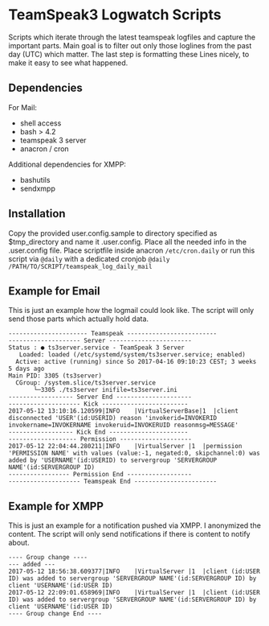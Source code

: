 # TeamSpeak3 Logwatch Scripts
Scripts which iterate through the latest teamspeak logfiles and capture the important parts. Main goal is to filter out only those loglines from the past day (UTC) which matter. The last step is formatting these Lines nicely, to make it easy to see what happened.

## Dependencies
For Mail:
* shell access
* bash > 4.2
* teamspeak 3 server
* anacron / cron

Additional dependencies for XMPP:
* bashutils
* sendxmpp

## Installation
Copy the provided user.config.sample to directory specified as $tmp_directory and name it .user.config. Place all the needed info in the .user.config file.
Place scriptfile inside anacron `/etc/cron.daily` or run this script via `@daily` with a dedicated cronjob
`@daily /PATH/TO/SCRIPT/teamspeak_log_daily_mail`

## Example for Email
This is just an example how the logmail could look like. The script will only send those parts which actually hold data.
```
---------------------- Teamspeak -------------------------
-------------------- Server -----------------------
Status : ● ts3server.service - TeamSpeak 3 Server
   Loaded: loaded (/etc/systemd/system/ts3server.service; enabled)
  Active: active (running) since So 2017-04-16 09:10:23 CEST; 3 weeks 5 days ago
Main PID: 3305 (ts3server)
  CGroup: /system.slice/ts3server.service
       └─3305 ./ts3server inifile=ts3server.ini
------------------ Server End ---------------------
-------------------- Kick ------------------------
2017-05-12 13:10:16.120599|INFO    |VirtualServerBase|1  |client disconnected 'USER'(id:USERID) reason 'invokerid=INVOKERID invokername=INVOKERNAME invokeruid=INVOKERUID reasonmsg=MESSAGE'
------------------ Kick End ----------------------
------------------- Permission --------------------
2017-05-12 22:04:44.280211|INFO    |VirtualServer |1  |permission 'PERMISSION NAME' with values (value:-1, negated:0, skipchannel:0) was added by 'USERNAME'(id:USERID) to servergroup 'SERVERGROUP NAME'(id:SERVERGROUP ID)
----------------- Permission End ------------------
-------------------- Teamspeak End -----------------------
```

## Example for XMPP
This is just an example for a notification pushed via XMPP. I anonymized the content. The script will only send notifications if there is content to notify about.
```
---- Group change ----
--- added ---
2017-05-12 18:56:38.609377|INFO    |VirtualServer |1  |client (id:USER ID) was added to servergroup 'SERVERGROUP NAME'(id:SERVERGROUP ID) by client 'USERNAME'(id:USER ID)
2017-05-12 22:09:01.658969|INFO    |VirtualServer |1  |client (id:USER ID) was added to servergroup 'SERVERGROUP NAME'(id:SERVERGROUP ID) by client 'USERNAME'(id:USER ID)
---- Group change End ----
```
